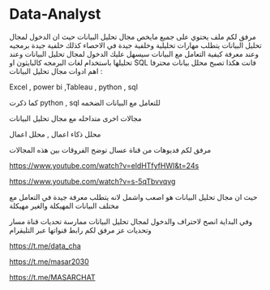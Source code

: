 # Data-Analyst

مرفق لكم ملف يحتوي على جميع مايخص مجال تحليل البيانات 
حيث ان الدخول لمجال تحليل البيانات 
يتطلب مهارات تحليلية وخلفية جيدة في الاحصاء كذلك خلفية جيدة برمجيه وعند معرفة كيفية التعامل مع البيانات سيسهل عليك الدخول لمجال تحليل البيانات وعند تحليلها باستخدام لغات البرمجه كالبايثون او SQL فانت 
هكذا تصبح محلل بيانات محترفا 
اهم ادوات مجال تحليل البيانات :


Excel , power bi ,Tableau , python , sql 


كما ذكرت python , sql للتعامل مع البيانات الضخمه 

مجالات اخرى متداخله مع مجال تحليل البيانات 

محلل ذكاء اعمال , محلل اعمال 


مرفق لكم فديوهات من قناة عسال توضح الفروقات بين هذه المجالات 




https://www.youtube.com/watch?v=eldHTfyfHWI&t=24s

https://www.youtube.com/watch?v=s-5qTbvvqvg 

حيث ان مجال تحليل البيانات هو اصعب واشمل لانه يتطلب معرفة جيدة في التعامل مع مختلف البيانات المهيكلة والغير مهيكلة 

وفي البداية انصح لاحتراف والدخول لمجال تحليل البيانات ممارسة تحديات قناة مسار وتحديات عز 
مرفق لكم رابط قنواتها عبر التليقرام 


https://t.me/data_cha

https://t.me/masar2030

https://t.me/MASARCHAT



